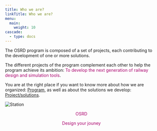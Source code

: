 ```yaml
---
title: Who we are?
linkTitle: Who we are?
menu:
  main:
    weight: 10
cascade:
  - type: docs
---
```


The OSRD program is composed of a set of projects, each contributing to the development of one or more solutions.

The different projects of the program complement each other to help the program achieve its ambition: <font color=#aa026d>To develop the next generation of railway design and simulation tools</font>.

You are at the right place if you want to know more about how we are organized: [Program](./program), as well as about the solutions we develop: [Project/solutions](./project/).

![Station](station.jpg)

<font color=#aa026d>
<center>OSRD

Design your jouney

</center>
</font>

